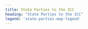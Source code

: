 ```yaml
---
title: State Parties to the ICC
heading: "State Parties to the ICC"
legend: 'state-parties-map-legend'
---
```

<div id="map-stateparties"></div>
